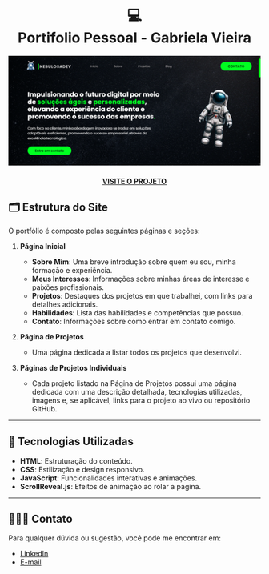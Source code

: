 
<h1 align="center">
  💻<br> Portifolio Pessoal - Gabriela Vieira
</h1>

![Preview do Portfólio](img/preview.png)
<h4 align="center"> <a href="https://nebulosadev.vercel.app/#inicio">VISITE O PROJETO</a></h4>

## 🗂️ Estrutura do Site

O portfólio é composto pelas seguintes páginas e seções:

1. **Página Inicial**
   - **Sobre Mim**: Uma breve introdução sobre quem eu sou, minha formação e experiência.
   - **Meus Interesses**: Informações sobre minhas áreas de interesse e paixões profissionais.
   - **Projetos**: Destaques dos projetos em que trabalhei, com links para detalhes adicionais.
   - **Habilidades**: Lista das habilidades e competências que possuo.
   - **Contato**: Informações sobre como entrar em contato comigo.

2. **Página de Projetos**
   - Uma página dedicada a listar todos os projetos que desenvolvi.

3. **Páginas de Projetos Individuais**
   - Cada projeto listado na Página de Projetos possui uma página dedicada com uma descrição detalhada, tecnologias utilizadas, imagens e, se aplicável, links para o projeto ao vivo ou repositório GitHub.
---
## 🚀 Tecnologias Utilizadas

- **HTML**: Estruturação do conteúdo.
- **CSS**: Estilização e design responsivo.
- **JavaScript**: Funcionalidades interativas e animações.
- **ScrollReveal.js**: Efeitos de animação ao rolar a página.
---
## 👩🏻‍💻 Contato

Para qualquer dúvida ou sugestão, você pode me encontrar em:

- [LinkedIn](https://www.linkedin.com/in/gabriela-vieira-dos-santos-vaz-27888b298/)
- [E-mail](mailto:contatogabrielavieirasv@gmail.com)


